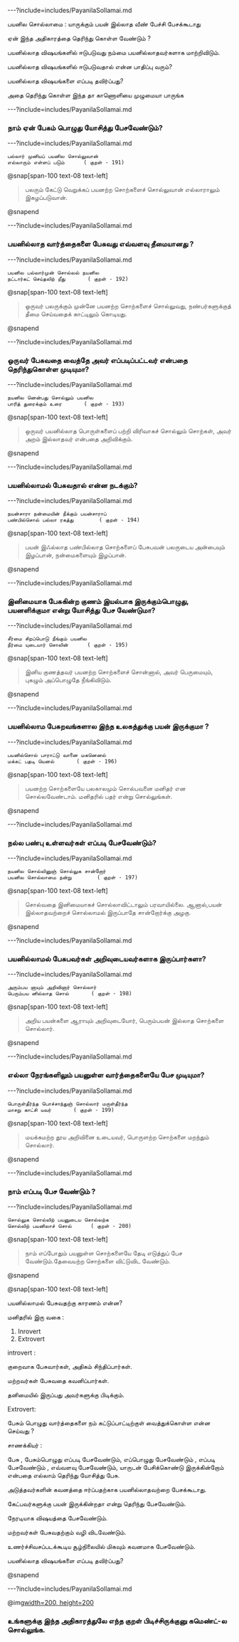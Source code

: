 ---?include=includes/PayanilaSollamai.md

 பயனில சொல்லாமை : யாருக்கும் பயன் இல்லாத வீண் பேச்சி பேசக்கூடாது 

 ஏன் இந்த அதிகாரத்தை தெரிந்து கொள்ள வேண்டும் ?

 பயனில்லாத விஷயங்களில் ஈடுபடுவது நம்மை பயனில்லாதவர்களாக மாற்றிவிடும். 

பயனில்லாத விஷயங்களில் ஈடுபடுவதால் என்ன பாதிப்பு வரும்?

பயனில்லாத விஷயங்களை எப்படி தவிர்ப்பது?

அதை தெரிந்து கொள்ள இந்த தா காணொளியை முழுமையா பாருங்க

---?include=includes/PayanilaSollamai.md

### நாம் ஏன் பேசும் பொழுது யோசித்து பேசவேண்டும்?

---?include=includes/PayanilaSollamai.md

```
பல்லார் முனியப் பயனில சொல்லுவான்
எல்லாரும் எள்ளப் படும்		( குறள் - 191)

```

@snap[span-100 text-08 text-left]

> பலரும் கேட்டு வெறுக்கப் பயனற்ற சொற்களைச் சொல்லுவான் எல்லாராலும் இகழப்படுவான்.

@snapend

---?include=includes/PayanilaSollamai.md

### பயனில்லாத வார்த்தைகளை பேசுவது எவ்வளவு தீமையானது ?

---?include=includes/PayanilaSollamai.md

```
பயனில பல்லார்முன் சொல்லல் நயனில
நட்டார்கட் செய்தலிற் றீது		( குறள் - 192)

```

@snap[span-100 text-08 text-left]

> ஒருவர் பலருக்கும் முன்னே பயனற்ற சொற்களைச் சொல்லுவது, நண்பர்களுக்குத் தீமை செய்வதைக் காட்டிலும் கொடியது.

@snapend

---?include=includes/PayanilaSollamai.md

### ஒருவர் பேசுவதை வைத்தே அவர் எப்படிப்பட்டவர் என்பதை தெரிந்துகொள்ள முடியுமா?

---?include=includes/PayanilaSollamai.md

```
நயனில னென்பது சொல்லும் பயனில
பாரித் துரைக்கும் உரை		( குறள் - 193)

```

@snap[span-100 text-08 text-left]

> ஒருவர் பயனில்லாத பொருள்களைப் பற்றி விரிவாகச் சொல்லும் சொற்கள், அவர் அறம் இல்லாதவர் என்பதை அறிவிக்கும்.

@snapend

---?include=includes/PayanilaSollamai.md

### பயனில்லாமல் பேசுவதால் என்ன நடக்கும்?

---?include=includes/PayanilaSollamai.md

```
நயன்சாரா நன்மையின் நீக்கும் பயன்சாராப்
பண்பில்சொல் பல்லா ரகத்து		( குறள் - 194)

```

@snap[span-100 text-08 text-left]

> பயன் இஃல்லாத பண்பில்லாத சொற்களைப் பேசுபவன் பலருடைய அன்பையும் இழப்பான், நன்மைகளையும் இழப்பான்.

@snapend

---?include=includes/PayanilaSollamai.md

### இனிமையாக பேசுகின்ற குணம் இயல்பாக இருக்கும்பொழுது, பயனளிக்குமா என்று யோசித்து பேச வேண்டுமா?

---?include=includes/PayanilaSollamai.md

```
சீர்மை சிறப்பொடு நீங்கும் பயனில
நீர்மை யுடையார் சொலின்		( குறள் - 195)

```

@snap[span-100 text-08 text-left]

> இனிய குணத்தவர் பயனற்ற சொற்களைச் சொன்னால், அவர் பெருமையும், புகழும் அப்பொழுதே நீங்கிவிடும்.

@snapend

---?include=includes/PayanilaSollamai.md

### பயனில்லாம பேசுறவங்களால இந்த உலகத்துக்கு பயன் இருக்குமா ?

---?include=includes/PayanilaSollamai.md

```
பயனில்சொல் பாராட்டு வானை மகனெனல்
மக்கட் பதடி யெனல்		( குறள் - 196)

```

@snap[span-100 text-08 text-left]

> பயனற்ற சொற்களையே பலகாலமும் சொல்பவனை மனிதர் என சொல்லவேண்டாம். மனிதரில் பதர் என்று சொல்லுங்கள்.

@snapend

---?include=includes/PayanilaSollamai.md

### நல்ல பண்பு உள்ளவர்கள் எப்படி பேசவேண்டும்?

---?include=includes/PayanilaSollamai.md

```
நயனில சொல்லினுஞ் சொல்லுக சான்றோர்
பயனில சொல்லாமை நன்று		( குறள் - 197)

```

@snap[span-100 text-08 text-left]

> சொல்வதை இனிமையாகச் சொல்லாவிட்டாலும் பரவாயில்லை. ஆனால்,பயன் இல்லாதவற்றைச் சொல்லாமல் இருப்பாதே சான்றோர்க்கு அழகு.

@snapend

---?include=includes/PayanilaSollamai.md

### பயனில்லாமல் பேசுபவர்கள் அறிவுடையவர்களாக இருப்பார்களா?

---?include=includes/PayanilaSollamai.md

```
அரும்பய னாயும் அறிவினார் சொல்லார்
பெரும்பய னில்லாத சொல்		( குறள் - 198)

```

@snap[span-100 text-08 text-left]

> அறிய  பயன்களை ஆராயும் அறிவுடையோர், பெரும்பயன் இல்லாத சொற்களை சொல்லார்.

@snapend

---?include=includes/PayanilaSollamai.md

### எல்லா நேரங்களிலும் பயனுள்ள வார்த்தைகளையே பேச முடியுமா?

---?include=includes/PayanilaSollamai.md

```
பொருள்தீர்ந்த பொச்சாந்துஞ் சொல்லார் மருள்தீர்ந்த
மாசறு காட்சி யவர்		( குறள் - 199)

```

@snap[span-100 text-08 text-left]

> மயக்கமற்ற தூய அறிவினை உடையவர், பொருளற்ற சொற்களை மறந்தும் சொல்லார்.

@snapend

---?include=includes/PayanilaSollamai.md

### நாம் எப்படி பேச வேண்டும் ?

---?include=includes/PayanilaSollamai.md

```
சொல்லுக சொல்லிற் பயனுடைய சொல்லற்க
சொல்லிற் பயனிலாச் சொல்		( குறள் - 200)

```

@snap[span-100 text-08 text-left]

> நாம் எப்போதும் பயனுள்ள சொற்களையே தேடி எடுத்துப் பேச வேண்டும்.தேவையற்ற சொற்களை விட்டுவிட வேண்டும்.

@snapend

@snap[span-100 text-08 text-left]
<div class="conclusion" >
பயனில்லாமல் பேசுவதற்கு காரணம் என்ன?

  மனிதரில் இரு வகை :

1. Inrovert
2. Extrovert

introvert :

குறைவாக பேசுவார்கள், அதிகம் சிந்திப்பார்கள். 

மற்றவர்கள் பேசுவதை கவனிப்பார்கள். 

தனிமையில் இருப்பது அவர்களுக்கு பிடிக்கும். 

Extrovert:

பேசும் பொழுது வார்த்தைகளை நம் கட்டுப்பாட்டிற்குள் வைத்துக்கொள்ள என்ன செய்வது ?

சாணக்கியர் :

பேசு , பேசும்பொழுது எப்படி பேசவேண்டும், எப்பொழுது பேசவேண்டும் , எப்படி பேசவேண்டும் , எவ்வளவு பேசவேண்டும், யாருடன் பேசிக்கொண்டு இருக்கின்றோம் என்பதை எல்லாம் தெரிந்து யோசித்து பேசு. 

அடுத்தவர்களின் கவனத்தை ஈர்ப்பதற்காக பயனில்லாதவற்றை பேசக்கூடாது. 

கேட்பவர்களுக்கு பயன் இருக்கின்றதா என்று தெரிந்து பேசவேண்டும். 

நேரடியாக விஷயத்தை பேசவேண்டும். 

மற்றவர்கள் பேசுவதற்கும் வழி விடவேண்டும். 

உணர்ச்சிவசப்படக்கூடிய சூழ்நிலையில் மிகவும் கவனமாக பேசவேண்டும். 

பயனில்லாத விஷயங்களை எப்படி தவிர்ப்பது?

</div>

@snapend

---?include=includes/PayanilaSollamai.md

@img[width=200, height=200](assets/img/comment-button.png)

### உங்களுக்கு இந்த அதிகாரத்துலே எந்த குறள் பிடிச்சிருக்குனு கமெண்ட்-ல சொல்லுங்க.